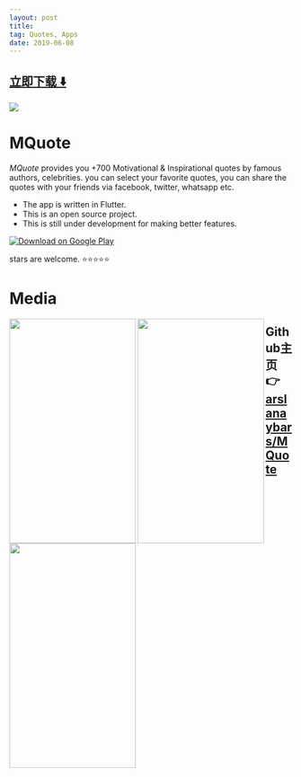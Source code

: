 ```yaml
---
layout: post
title:  
tag: Quotes, Apps
date: 2019-06-08
---
```


 


## [立即下载 ️⬇️ ](https://codeload.github.com/arslanaybars/MQuote/zip/master) 
<p-9> 

 
![](https://flutterawesome.com/content/images/2019/01/MQuote.jpg)
 
>
> 
>

 
<img align="left" src="https://raw.githubusercontent.com/arslanaybars/MQuote/master/media/icon.png" alt=""/>

# MQuote

*MQuote* provides you +700 Motivational & Inspirational quotes by famous authors, celebrities.
you can select your favorite quotes, you can share the quotes with your friends via facebook, twitter, whatsapp etc.

- The app is written in Flutter. 
- This is an open source project.
- This is still under development for making better features.

[![Download on Google 
Play](https://play.google.com/intl/en_us/badges/images/badge_new.png)](https://play.google.com/store/apps/details?id=ayb.soft.mquote)

stars are welcome. ⭐⭐⭐⭐⭐

# Media

<img align="left" src="https://raw.githubusercontent.com/arslanaybars/MQuote/master/media/mquote.gif" width="225" height="400" />
<img align="left" src="https://raw.githubusercontent.com/arslanaybars/MQuote/master/media/1.png" width="225" height="400" alt=""/>
<img align="left" src="https://raw.githubusercontent.com/arslanaybars/MQuote/master/media/2.png" width="225" height="400" alt=""/>



## Github主页 👉[arslanaybars/MQuote](http://github.com/arslanaybars/MQuote)